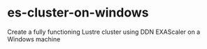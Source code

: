 # es-cluster-on-windows
Create a fully functioning Lustre cluster using DDN EXAScaler on a Windows machine
